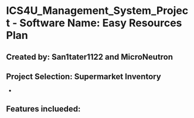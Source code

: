 # ICS4U_Management_System_Project - Software Name: Easy Resources Plan
## Created by: San1tater1122 and MicroNeutron

## Project Selection: Supermarket Inventory
* 
## Features inclueded: 
